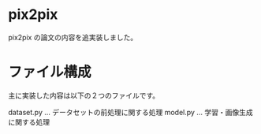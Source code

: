 # pix2pix

pix2pix の論文の内容を追実装しました。

# ファイル構成

主に実装した内容は以下の２つのファイルです。

dataset.py ... データセットの前処理に関する処理
model.py   ... 学習・画像生成に関する処理
